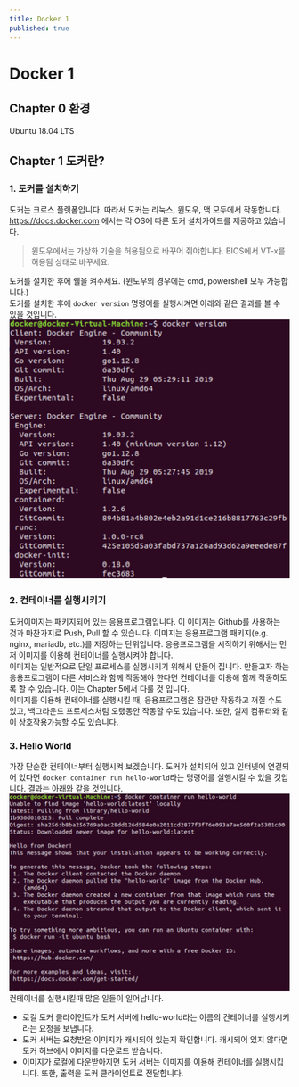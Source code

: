 ```yaml
---
title: Docker 1
published: true
---
```


# Docker 1
## Chapter 0 환경
Ubuntu 18.04 LTS

## Chapter 1 도커란?
### 1. 도커를 설치하기
도커는 크로스 플랫폼입니다. 따라서 도커는 리눅스, 윈도우, 맥 모두에서 작동합니다.</br>
https://docs.docker.com 에서는 각 OS에 따른 도커 설치가이드를 제공하고 있습니다.
>윈도우에서는 가상화 기술을 허용됨으로 바꾸어 줘야합니다. BIOS에서 VT-x를 허용됨 상태로 바꾸세요.

도커를 설치한 후에 쉘을 켜주세요. (윈도우의 경우에는 cmd, powershell 모두 가능합니다.)</br>
도커를 설치한 후에 ```docker version``` 명령어를 실행시켜면 아래와 같은 결과를 볼 수 있을 것입니다.
![Result of docker version](/_src/docker_version.png)

### 2. 컨테이너를 실행시키기
도커이미지는 패키지되어 있는 응용프로그램입니다. 이 이미지는 Github를 사용하는 것과 마찬가지로 Push, Pull 할 수 있습니다. 이미지는 응용프로그램 패키지(e.g. nginx, mariadb, etc.)를 저장하는 단위입니다. 응용프로그램을 시작하기 위해서는 먼저 이미지를 이용해 컨테이너를 실행시켜야 합니다.</br>
이미지는 일반적으로 단일 프로세스를 실행시키기 위해서 만들어 집니다. 만들고자 하는 응용프로그램이 다른 서비스와 함께 작동해야 한다면 컨테이너를 이용해 함께 작동하도록 할 수 있습니다. 이는 Chapter 5에서 다룰 것 입니다.</br>
이미지를 이용해 컨테이너를 실행시킬 때, 응용프로그램은 잠깐만 작동하고 꺼질 수도 있고, 백그라운드 프로세스처럼 오랬동안 작동할 수도 있습니다. 또한, 실제 컴퓨터와 같이 상호작용가능할 수도 있습니다.

### 3. Hello World
가장 단순한 컨테이너부터 실행시켜 보겠습니다. 도커가 설치되어 있고 인터넷에 연결되어 있다면 ```docker container run hello-world```라는 명령어를 실행시킬 수 있을 것입니다. 결과는 아래와 같을 것입니다.
![Result of docker container run hello-world](/_src/docker_container_run_hello-world.png)
컨테이너를 실행시킬때 많은 일들이 일어납니다.
* 로컬 도커 클라이언트가 도커 서버에 hello-world라는 이름의 컨테이너를 실행시키라는 요청을 보냅니다.
* 도커 서버는 요청받은 이미지가 캐시되어 있는지 확인합니다. 캐시되어 있지 않다면 도커 허브에서 이미지를 다운로드 받습니다.
* 이미지가 로컬에 다운받아지면 도커 서버는 이미지를 이용해 컨테이너를 실행시킵니다. 또한, 출력을 도커 클라이언트로 전달합니다.
